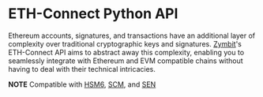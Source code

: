 # ETH-Connect Python API

Ethereum accounts, signatures, and transactions have an additional layer of complexity over traditional cryptographic keys and signatures. [Zymbit](https://www.zymbit.com/)'s ETH-Connect API aims to abstract away this complexity, enabling you to seamlessly integrate with Ethereum and EVM compatible chains without having to deal with their technical intricacies.

**NOTE** Compatible with [HSM6](https://www.zymbit.com/hsm6/), [SCM](https://www.zymbit.com/scm/), and [SEN](https://www.zymbit.com/secure-compute-node/)